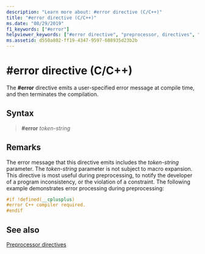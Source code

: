 ```yaml
---
description: "Learn more about: #error directive (C/C++)"
title: "#error directive (C/C++)"
ms.date: "08/29/2019"
f1_keywords: ["#error"]
helpviewer_keywords: ["#error directive", "preprocessor, directives", "error directive (#error directive)"]
ms.assetid: d550a802-ff19-4347-9597-688935d23b2b
---
```

# #error directive (C/C++)

The **#error** directive emits a user-specified error message at compile time, and then terminates the compilation.

## Syntax

> **#error** *token-string*

## Remarks

The error message that this directive emits includes the *token-string* parameter. The *token-string* parameter is not subject to macro expansion. This directive is most useful during preprocessing, to notify the developer of a program inconsistency, or the violation of a constraint. The following example demonstrates error processing during preprocessing:

```cpp
#if !defined(__cplusplus)
#error C++ compiler required.
#endif
```

## See also

[Preprocessor directives](../preprocessor/preprocessor-directives.md)

